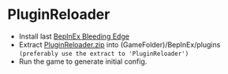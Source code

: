 # PluginReloader

- Install last [BepInEx Bleeding Edge](https://builds.bepinex.dev/projects/bepinex_be)
- Extract [PluginReloader.zip](https://github.com/caioreix/PluginReloader/releases) into (GameFolder)/BepInEx/plugins `(preferably use the extract to 'PluginReloader')`
- Run the game to generate initial config.

